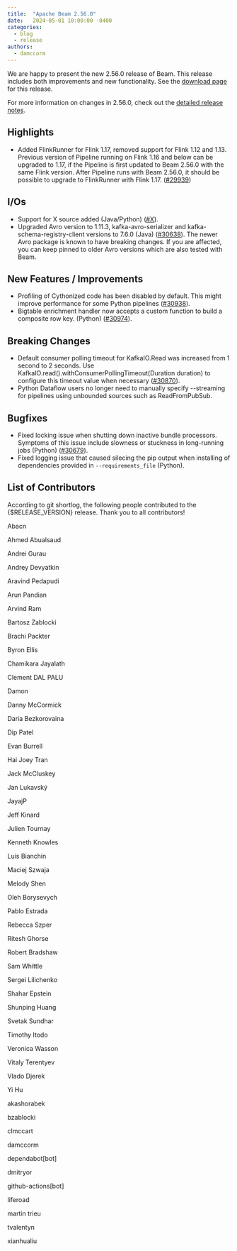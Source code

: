 ```yaml
---
title:  "Apache Beam 2.56.0"
date:   2024-05-01 10:00:00 -0400
categories:
  - blog
  - release
authors:
  - damccorm
---
```

<!--
Licensed under the Apache License, Version 2.0 (the "License");
you may not use this file except in compliance with the License.
You may obtain a copy of the License at
http://www.apache.org/licenses/LICENSE-2.0
Unless required by applicable law or agreed to in writing, software
distributed under the License is distributed on an "AS IS" BASIS,
WITHOUT WARRANTIES OR CONDITIONS OF ANY KIND, either express or implied.
See the License for the specific language governing permissions and
limitations under the License.
-->

We are happy to present the new 2.56.0 release of Beam.
This release includes both improvements and new functionality.
See the [download page](/get-started/downloads/#2550-2023-03-25) for this release.

<!--more-->

For more information on changes in 2.56.0, check out the [detailed release notes](https://github.com/apache/beam/milestone/20).

## Highlights

* Added FlinkRunner for Flink 1.17, removed support for Flink 1.12 and 1.13. Previous version of Pipeline running on Flink 1.16 and below can be upgraded to 1.17, if the Pipeline is first updated to Beam 2.56.0 with the same Flink version. After Pipeline runs with Beam 2.56.0, it should be possible to upgrade to FlinkRunner with Flink 1.17. ([#29939](https://github.com/apache/beam/issues/29939))

## I/Os

* Support for X source added (Java/Python) ([#X](https://github.com/apache/beam/issues/X)).
* Upgraded Avro version to 1.11.3, kafka-avro-serializer and kafka-schema-registry-client versions to 7.6.0 (Java) ([#30638](https://github.com/apache/beam/pull/30638)).
  The newer Avro package is known to have breaking changes. If you are affected, you can keep pinned to older Avro versions which are also tested with Beam.

## New Features / Improvements

* Profiling of Cythonized code has been disabled by default. This might improve performance for some Python pipelines ([#30938](https://github.com/apache/beam/pull/30938)).
* Bigtable enrichment handler now accepts a custom function to build a composite row key. (Python) ([#30974](https://github.com/apache/beam/issues/30975)).

## Breaking Changes

* Default consumer polling timeout for KafkaIO.Read was increased from 1 second to 2 seconds. Use KafkaIO.read().withConsumerPollingTimeout(Duration duration) to configure this timeout value when necessary ([#30870](https://github.com/apache/beam/issues/30870)).
* Python Dataflow users no longer need to manually specify --streaming for pipelines using unbounded sources such as ReadFromPubSub.

## Bugfixes

* Fixed locking issue when shutting down inactive bundle processors. Symptoms of this issue include slowness or stuckness in long-running jobs (Python) ([#30679](https://github.com/apache/beam/pull/30679)).
* Fixed logging issue that caused silecing the pip output when installing of dependencies provided in `--requirements_file` (Python).

## List of Contributors

According to git shortlog, the following people contributed to the {$RELEASE_VERSION} release. Thank you to all contributors!

Abacn

Ahmed Abualsaud

Andrei Gurau

Andrey Devyatkin

Aravind Pedapudi

Arun Pandian

Arvind Ram

Bartosz Zablocki

Brachi Packter

Byron Ellis

Chamikara Jayalath

Clement DAL PALU

Damon

Danny McCormick

Daria Bezkorovaina

Dip Patel

Evan Burrell

Hai Joey Tran

Jack McCluskey

Jan Lukavský

JayajP

Jeff Kinard

Julien Tournay

Kenneth Knowles

Luís Bianchin

Maciej Szwaja

Melody Shen

Oleh Borysevych

Pablo Estrada

Rebecca Szper

Ritesh Ghorse

Robert Bradshaw

Sam Whittle

Sergei Lilichenko

Shahar Epstein

Shunping Huang

Svetak Sundhar

Timothy Itodo

Veronica Wasson

Vitaly Terentyev

Vlado Djerek

Yi Hu

akashorabek

bzablocki

clmccart

damccorm

dependabot[bot]

dmitryor

github-actions[bot]

liferoad

martin trieu

tvalentyn

xianhualiu
